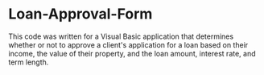 # Loan-Approval-Form
This code was written for a Visual Basic application that determines whether or not to approve a client's application for a loan based on their income, the value of their property, and the loan amount, interest rate, and term length.
